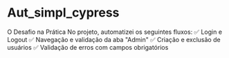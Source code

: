 # Aut_simpl_cypress
 O Desafio na Prática  No projeto, automatizei os seguintes fluxos:  ✅ Login e Logout ✅ Navegação e validação da aba "Admin" ✅ Criação e exclusão de usuários ✅ Validação de erros com campos obrigatórios
